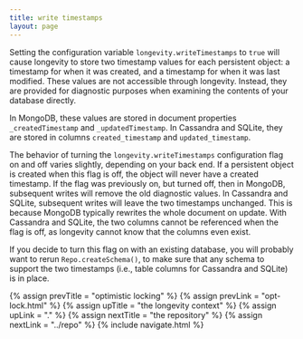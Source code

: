 ```yaml
---
title: write timestamps
layout: page
---
```


Setting the configuration variable `longevity.writeTimestamps` to
`true` will cause longevity to store two timestamp values for each
persistent object: a timestamp for when it was created, and a
timestamp for when it was last modified. These values are not
accessible through longevity. Instead, they are provided for
diagnostic purposes when examining the contents of your database
directly.

In MongoDB, these values are stored in document properties
`_createdTimestamp` and `_updatedTimestamp`. In Cassandra and SQLite,
they are stored in columns `created_timestamp` and
`updated_timestamp`.

The behavior of turning the `longevity.writeTimestamps` configuration
flag on and off varies slightly, depending on your back end. If a
persistent object is created when this flag is off, the object will
never have a created timestamp. If the flag was previously on, but
turned off, then in MongoDB, subsequent writes will remove the old
diagnostic values. In Cassandra and SQLite, subsequent writes will
leave the two timestamps unchanged. This is because MongoDB
typically rewrites the whole document on update. With Cassandra and
SQLite, the two columns cannot be referenced when the flag is off, as
longevity cannot know that the columns even exist.

If you decide to turn this flag on with an existing database, you will probably want to rerun
`Repo.createSchema()`, to make sure that any schema to support the two timestamps (i.e., table
columns for Cassandra and SQLite) is in place.

{% assign prevTitle = "optimistic locking" %}
{% assign prevLink  = "opt-lock.html" %}
{% assign upTitle   = "the longevity context" %}
{% assign upLink    = "." %}
{% assign nextTitle = "the repository" %}
{% assign nextLink  = "../repo" %}
{% include navigate.html %}

